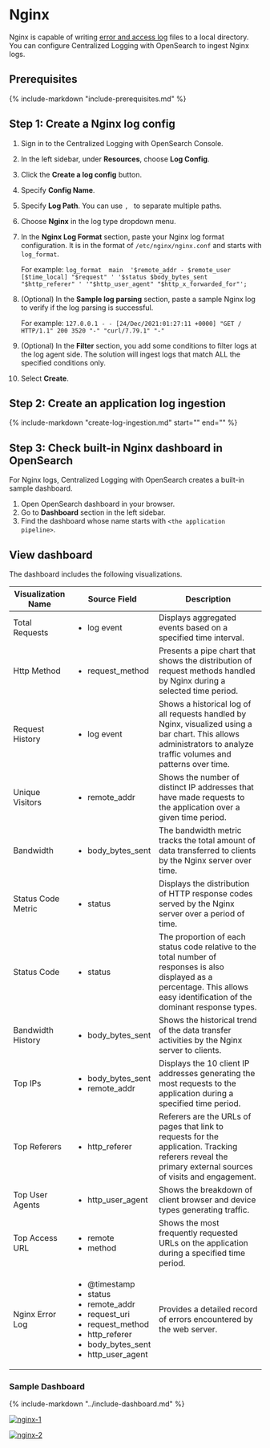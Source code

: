 # Nginx
Nginx is capable of writing [error and access log][nginx-logs] files to a local directory. You can configure Centralized Logging with OpenSearch to ingest Nginx logs.

## Prerequisites
{%
include-markdown "include-prerequisites.md"
%}
## Step 1: Create a Nginx log config

1. Sign in to the Centralized Logging with OpenSearch Console.
2. In the left sidebar, under **Resources**, choose **Log Config**.
3. Click the **Create a log config** button.
4. Specify **Config Name**.
5. Specify **Log Path**. You can use `, ` to separate multiple paths.
6. Choose **Nginx** in the log type dropdown menu.
7. In the **Nginx Log Format** section, paste your Nginx log format configuration. It is in the format of `/etc/nginx/nginx.conf` and starts with `log_format`.

    For example:
       ```
       log_format  main  '$remote_addr - $remote_user [$time_local] "$request" '
       '$status $body_bytes_sent "$http_referer" '
       '"$http_user_agent" "$http_x_forwarded_for"';
       ```

8. (Optional) In the **Sample log parsing** section, paste a sample Nginx log to verify if the log parsing is successful.

    For example:
       ```
       127.0.0.1 - - [24/Dec/2021:01:27:11 +0000] "GET / HTTP/1.1" 200 3520 "-" "curl/7.79.1" "-"
       ```

9. (Optional) In the **Filter** section, you add some conditions to filter logs at the log agent side. The solution will ingest logs that match ALL the specified conditions only. 

10. Select **Create**.

## Step 2: Create an application log ingestion

{%
   include-markdown "create-log-ingestion.md"
   start="<!--ig-start-->"
   end="<!--eks-end-->"
%}

## Step 3: Check built-in Nginx dashboard in OpenSearch

For Nginx logs, Centralized Logging with OpenSearch creates a built-in sample dashboard.

1. Open OpenSearch dashboard in your browser.
2. Go to **Dashboard** section in the left sidebar.
3. Find the dashboard whose name starts with `<the application pipeline>`.

## View dashboard

The dashboard includes the following visualizations.

| Visualization Name | Source Field                                                                                                                                                                                   | Description                                                                                                                                                                     |
| ------------------ | ---------------------------------------------------------------------------------------------------------------------------------------------------------------------------------------------- | ------------------------------------------------------------------------------------------------------------------------------------------------------------------------------- |
| Total Requests     | <ul><li> log event </li></ul>                                                                                                                                                                  | Displays aggregated events based on a specified time interval.                                                                                                                  |
| Http Method        | <ul><li> request_method </li></ul>                                                                                                                                                             | Presents a pipe chart that shows the distribution of request methods handled by Nginx during a selected time period.                                                            |
| Request History    | <ul><li> log event</li></ul>                                                                                                                                                                   | Shows a historical log of all requests handled by Nginx, visualized using a bar chart. This allows administrators to analyze traffic volumes and patterns over time.            |
| Unique Visitors     | <ul><li> remote_addr</li></ul>                                                                                                                                                                 | Shows the number of distinct IP addresses that have made requests to the application over a given time period.                                                                  |
| Bandwidth          | <ul><li> body_bytes_sent</li></ul>                                                                                                                                                             | The bandwidth metric tracks the total amount of data transferred to clients by the Nginx server over time.                                                                      |
| Status Code Metric | <ul><li> status</li></ul>                                                                                                                                                                      | Displays the distribution of HTTP response codes served by the Nginx server over a period of time.                                                                              |
| Status Code        | <ul><li>status</li></ul>                                                                                                                                                                       | The proportion of each status code relative to the total number of responses is also displayed as a percentage. This allows easy identification of the dominant response types. |
| Bandwidth History  | <ul><li> body_bytes_sent</li></ul>                                                                                                                                                             | Shows the historical trend of the data transfer activities by the Nginx server to clients.                                                                                      |
| Top IPs            | <ul><li>body_bytes_sent</li><li>remote_addr</li></ul>                                                                                                                                          | Displays the 10 client IP addresses generating the most requests to the application during a specified time period.                                                             |
| Top Referers        | <ul><li> http_referer</li></ul>                                                                                                                                                                | Referers are the URLs of pages that link to requests for the application. Tracking referers reveal the primary external sources of visits and engagement.                      |
| Top User Agents    | <ul><li> http_user_agent</li></ul>                                                                                                                                                             | Shows the breakdown of client browser and device types generating traffic.                                                                                                      |
| Top Access URL     | <ul><li> remote</li><li> method </li></ul>                                                                                                                                                     | Shows the most frequently requested URLs on the application during a specified time period.                                                                                     |
| Nginx Error Log    | <ul><li> @timestamp</li><li> status </li><li> remote_addr </li><li> request_uri </li><li> request_method </li><li> http_referer </li><li> body_bytes_sent </li><li> http_user_agent </li></ul> | Provides a detailed record of errors encountered by the web server.                                                                                                             |

### Sample Dashboard

{%
include-markdown "../include-dashboard.md"
%}

[![nginx-1]][nginx-1]

[nginx-1]: ../../images/dashboards/nginx-1.png

[![nginx-2]][nginx-2]

[nginx-2]: ../../images/dashboards/nginx-2.png


[nginx-logs]: https://docs.nginx.com/nginx/admin-guide/monitoring/logging/